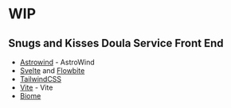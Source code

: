 # WIP

## Snugs and Kisses Doula Service Front End

- [Astrowind](https://github.com/onwidget/astrowind) - AstroWind
- [Svelte](https://kit.svelte.dev/) and [Flowbite](https://flowbite-svelte.com/)
- [TailwindCSS](https://tailwindcss.com/)
- [Vite](https://vitejs.dev/) - Vite
- [Biome](https://biomejs.dev/)
